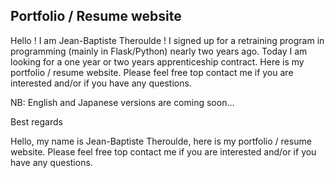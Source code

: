 ## Portfolio / Resume website

Hello ! I am Jean-Baptiste Theroulde !
I signed up for a retraining program in programming (mainly in Flask/Python)
nearly two years ago. Today I am looking for a one year or two years 
apprenticeship contract.
Here is my portfolio / resume website. Please feel free top contact me if you
are interested and/or if you have any questions.

NB: English and Japanese versions are coming soon...

Best regards


Hello, my name is Jean-Baptiste Theroulde, here is my portfolio / resume website. Please feel free top contact me if you are interested and/or if you have any questions.